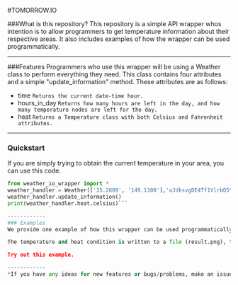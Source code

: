#TOMORROW.IO

###What is this repository?
This repository is a simple API wrapper whos intention is to allow programmers to get temperature information about their respective areas. It also includes examples of how the wrapper can be used programmatically.

------------

###Features
Programmers who use this wrapper will be using a Weather class to perform everything they need. This class contains four attributes and a simple "update_information" method.
These attributes are as follows:
- time `Returns the current date-time hour.`
- hours_in_day `Returns how many hours are left in the day, and how many temperature nodes are left for the day.`
- heat `Returns a Temperature class with both Celsius and Fahrenheit attributes.`

------------

### Quickstart
If you are simply trying to obtain the current temperature in your area, you can use this code.

```python
from weather_io_wrapper import *
weather_handler = Weather(['35.2809', '149.1300'],'oJdksvgDE4Tf1VlrbO5Y2ehj0NHDUYZm', 10)
weather_handler.update_information()
print(weather_handler.heat.celsius)```

------------
### Examples
We provide one example of how this wrapper can be used programmatically. In this example the script would run every hour with Task Scheduler, when ran this script gets the current temperature then assigns a heat condition, `(Extremely Cold, Warm... etc)`.

The temperature and heat condition is written to a file (result.png), that file is then sent to be the computer's desktop background. This updates you on the temperature every hour in the background with nice images.

Try out this example.

------------
*If you have any ideas for new features or bugs/problems, make an issue and I will add them.*

